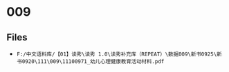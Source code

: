 # 009

## Files

- `F:/中文语料库/【01】读秀\读秀 1.0\读秀补充库（REPEAT）\数据009\新书0925\新书0920\111\009\11100971_幼儿心理健康教育活动材料.pdf`
